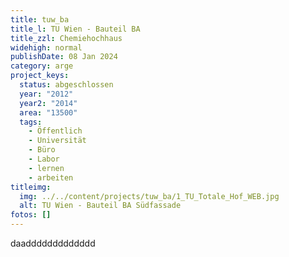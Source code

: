 ```yaml
---
title: tuw_ba
title_l: TU Wien - Bauteil BA
title_zzl: Chemiehochhaus
widehigh: normal
publishDate: 08 Jan 2024
category: arge
project_keys:
  status: abgeschlossen
  year: "2012"
  year2: "2014"
  area: "13500"
  tags:
    - Öffentlich
    - Universität
    - Büro
    - Labor
    - lernen
    - arbeiten
titleimg:
  img: ../../content/projects/tuw_ba/1_TU_Totale_Hof_WEB.jpg
  alt: TU Wien - Bauteil BA Südfassade
fotos: []
---
```

daaddddddddddddd
